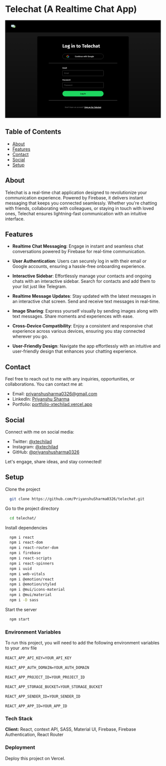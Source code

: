 
# Telechat (A Realtime Chat App)

![Site preview](./public/media/desktop-ui.png)

## Table of Contents

- [About](#about)
- [Features](#features)
- [Contact](#contact)
- [Social](#social)
- [Setup](#setup)

## About

Telechat is a real-time chat application designed to revolutionize your communication experience. Powered by Firebase, it delivers instant messaging that keeps you connected seamlessly. Whether you're chatting with friends, collaborating with colleagues, or staying in touch with loved ones, Telechat ensures lightning-fast communication with an intuitive interface.

## Features

- **Realtime Chat Messaging**: Engage in instant and seamless chat conversations powered by Firebase for real-time communication.

- **User Authentication**: Users can securely log in with their email or Google accounts, ensuring a hassle-free onboarding experience.

- **Interactive Sidebar**: Effortlessly manage your contacts and ongoing chats with an interactive sidebar. Search for contacts and add them to your list just like Telegram.

- **Realtime Message Updates**: Stay updated with the latest messages in an interactive chat screen. Send and receive text messages in real-time.

- **Image Sharing**: Express yourself visually by sending images along with text messages. Share moments and experiences with ease.

- **Cross-Device Compatibility**: Enjoy a consistent and responsive chat experience across various devices, ensuring you stay connected wherever you go.

- **User-Friendly Design**: Navigate the app effortlessly with an intuitive and user-friendly design that enhances your chatting experience.


## Contact

Feel free to reach out to me with any inquiries, opportunities, or collaborations. You can contact me at:

- Email: [priyanshusharma0326@gmail.com](mailto:priyanshusharma0326@gmail.com)
- LinkedIn: [Priyanshu Sharma](https://www.linkedin.com/in/priyanshusharma0326)
- Portfolio: [portfolio-xtechilad.vercel.app](https://portfolio-xtechilad.vercel.app/)

## Social

Connect with me on social media:

- Twitter: [@xtechilad](https://twitter.com/xtechilad)
- Instagram: [@xtechilad](https://www.instagram.com/xtechilad)
- GitHub: [@priyanshusharma0326](https://github.com/priyanshusharma0326)

Let's engage, share ideas, and stay connected!

## Setup

Clone the project

```bash
  git clone https://github.com/PriyanshuSharma0326/telechat.git
```

Go to the project directory

```bash
  cd telechat/
```

Install dependencies

```bash
  npm i react
  npm i react-dom
  npm i react-router-dom
  npm i firebase
  npm i react-scripts
  npm i react-spinners
  npm i uuid
  npm i web-vitals
  npm i @emotion/react
  npm i @emotion/styled
  npm i @mui/icons-material
  npm i @mui/material
  npm i -D sass
```

Start the server

```bash
  npm start
```
### Environment Variables

To run this project, you will need to add the following environment variables to your .env file

`REACT_APP_API_KEY=YOUR_API_KEY`

`REACT_APP_AUTH_DOMAIN=YOUR_AUTH_DOMAIN`

`REACT_APP_PROJECT_ID=YOUR_PROJECT_ID`

`REACT_APP_STORAGE_BUCKET=YOUR_STORAGE_BUCKET`

`REACT_APP_SENDER_ID=YOUR_SENDER_ID`

`REACT_APP_APP_ID=YOUR_APP_ID`


### Tech Stack

**Client:** React, context API, SASS, Material UI, Firebase, Firebase Authentication, React Router


### Deployment

Deploy this project on Vercel.